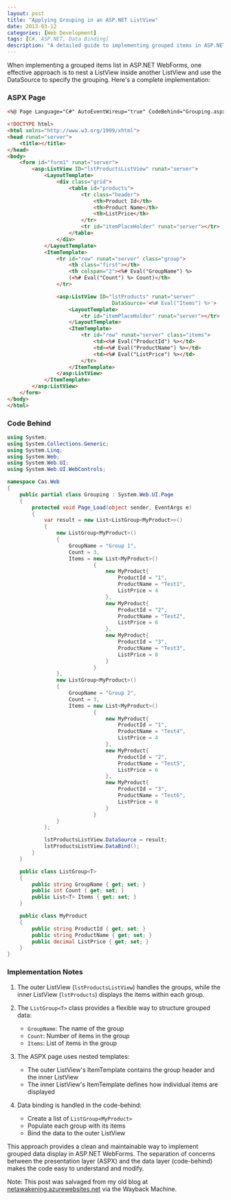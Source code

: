 ```yaml
---
layout: post
title: "Applying Grouping in an ASP.NET ListView"
date: 2013-03-12
categories: [Web Development]
tags: [C#, ASP.NET, Data Binding]
description: "A detailed guide to implementing grouped items in ASP.NET WebForms using nested ListViews, with complete code examples for both the ASPX page and code-behind."
---
```


When implementing a grouped items list in ASP.NET WebForms, one effective approach is to nest a ListView inside another ListView and use the DataSource to specify the grouping. Here's a complete implementation:

### ASPX Page
```aspx
<%@ Page Language="C#" AutoEventWireup="true" CodeBehind="Grouping.aspx.cs" Inherits="Cas.Web.Grouping" %>

<!DOCTYPE html>
<html xmlns="http://www.w3.org/1999/xhtml">
<head runat="server">
    <title></title>
</head>
<body>
    <form id="form1" runat="server">
        <asp:ListView ID="lstProductsListView" runat="server">
            <LayoutTemplate>
                <div class="grid">
                    <table id="products">
                        <tr class="header">
                            <th>Product Id</th>
                            <th>Product Name</th>
                            <th>ListPrice</th>
                        </tr>
                        <tr id="itemPlaceHolder" runat="server"></tr>
                    </table>
                </div>
            </LayoutTemplate>
            <ItemTemplate>
                <tr id="row" runat="server" class="group">
                    <th class="first"></th>
                    <th colspan="2"><%# Eval("GroupName") %> 
                    (<%# Eval("Count") %> Count)</th>
                </tr>

                <asp:ListView ID="lstProducts" runat="server" 
                                  DataSource='<%# Eval("Items") %>'>
                    <LayoutTemplate>
                        <tr id="itemPlaceHolder" runat="server"></tr>
                    </LayoutTemplate>
                    <ItemTemplate>
                        <tr id="row" runat="server" class="items">
                            <td><%# Eval("ProductId") %></td>
                            <td><%# Eval("ProductName") %></td>
                            <td><%# Eval("ListPrice") %></td>
                        </tr>
                    </ItemTemplate>
                </asp:ListView>
            </ItemTemplate>
        </asp:ListView>
    </form>
</body>
</html>
```

### Code Behind
```csharp
using System;
using System.Collections.Generic;
using System.Linq;
using System.Web;
using System.Web.UI;
using System.Web.UI.WebControls;

namespace Cas.Web
{
    public partial class Grouping : System.Web.UI.Page
    {
        protected void Page_Load(object sender, EventArgs e)
        {
            var result = new List<ListGroup<MyProduct>>()
            {
                new ListGroup<MyProduct>()
                {
                    GroupName = "Group 1",
                    Count = 3,
                    Items = new List<MyProduct>()
                            {
                                new MyProduct{
                                    ProductId = "1",
                                    ProductName = "Test1",
                                    ListPrice = 4
                                },
                                new MyProduct{
                                    ProductId = "2",
                                    ProductName = "Test2",
                                    ListPrice = 6
                                },
                                new MyProduct{
                                    ProductId = "3",
                                    ProductName = "Test3",
                                    ListPrice = 8
                                }
                            }
                },
                new ListGroup<MyProduct>()
                {
                    GroupName = "Group 2",
                    Count = 3,
                    Items = new List<MyProduct>()
                            {
                                new MyProduct{
                                    ProductId = "1",
                                    ProductName = "Test4",
                                    ListPrice = 4
                                },
                                new MyProduct{
                                    ProductId = "2",
                                    ProductName = "Test5",
                                    ListPrice = 6
                                },
                                new MyProduct{
                                    ProductId = "3",
                                    ProductName = "Test6",
                                    ListPrice = 8
                                }
                            }
                }
            };

            lstProductsListView.DataSource = result;
            lstProductsListView.DataBind();
        }
    }

    public class ListGroup<T>
    {
        public string GroupName { get; set; }
        public int Count { get; set; }
        public List<T> Items { get; set; }
    }

    public class MyProduct
    {
        public string ProductId { get; set; }
        public string ProductName { get; set; }
        public decimal ListPrice { get; set; }
    }
}
```

### Implementation Notes

1. The outer ListView (`lstProductsListView`) handles the groups, while the inner ListView (`lstProducts`) displays the items within each group.

2. The `ListGroup<T>` class provides a flexible way to structure grouped data:
   - `GroupName`: The name of the group
   - `Count`: Number of items in the group
   - `Items`: List of items in the group

3. The ASPX page uses nested templates:
   - The outer ListView's ItemTemplate contains the group header and the inner ListView
   - The inner ListView's ItemTemplate defines how individual items are displayed

4. Data binding is handled in the code-behind:
   - Create a list of `ListGroup<MyProduct>`
   - Populate each group with its items
   - Bind the data to the outer ListView

This approach provides a clean and maintainable way to implement grouped data display in ASP.NET WebForms. The separation of concerns between the presentation layer (ASPX) and the data layer (code-behind) makes the code easy to understand and modify.

Note: This post was salvaged from my old blog at [netawakening.azurewebsites.net](https://web.archive.org/web/20161002115118/http://netawakening.azurewebsites.net/) via the Wayback Machine. 